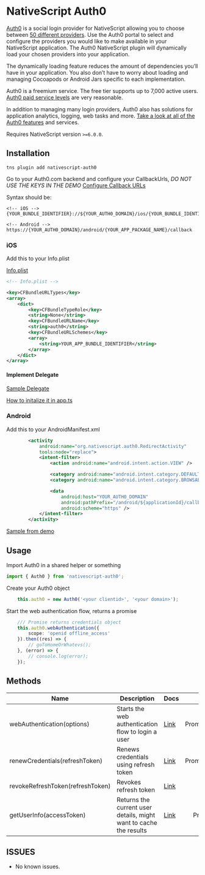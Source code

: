 # NativeScript Auth0

[Auth0](https://auth0.com) is a social login provider for NativeScript allowing you to choose between [50 different providers](https://auth0.com/docs/identityproviders).  Use the Auth0 portal to select and configure the providers you would like to make available in your NativeScript application. The Auth0 NativeScript plugin will dynamically load your chosen providers into your application.

The dynamically loading feature reduces the amount of dependencies you’ll have in your application. You also don’t have to worry about loading and managing Cocoapods or Android Jars specific to each implementation.

Auth0 is a freemium service. The free tier supports up to 7,000 active users. [Auth0 paid service levels](https://auth0.com/pricing) are very reasonable.

In addition to managing many login providers, Auth0 also has solutions for application analytics, logging, web tasks and more. [Take a look at all of the Auth0 features](https://auth0.com/why-auth0) and services.

Requires NativeScript version `>=6.0.0`.


## Installation

```terminal
tns plugin add nativescript-auth0
```

Go to your Auth0.com backend and configure your CallbackUrls, *DO NOT USE THE KEYS IN THE DEMO*
[Configure Callback URLs](https://auth0.com/docs/quickstart/native/ios-swift/00-getting-started#configure-callback-urls)

Syntax should be:
```
<!-- iOS -->
{YOUR_BUNDLE_IDENTIFIER}://${YOUR_AUTH0_DOMAIN}/ios/{YOUR_BUNDLE_IDENTIFIER}/callback

<!-- Android -->
https://{YOUR_AUTH0_DOMAIN}/android/{YOUR_APP_PACKAGE_NAME}/callback
```



### iOS

Add this to your Info.plist

[Info.plist](./demo/app/App_Resources/iOS/Info.plist#L46-L58)
```xml
<!-- Info.plist -->

<key>CFBundleURLTypes</key>
<array>
    <dict>
        <key>CFBundleTypeRole</key>
        <string>None</string>
        <key>CFBundleURLName</key>
        <string>auth0</string>
        <key>CFBundleURLSchemes</key>
        <array>
            <string>YOUR_APP_BUNDLE_IDENTIFIER</string>
        </array>
    </dict>
</array>
```


#### Implement Delegate ####

[Sample Delegate](./demo/app/custom-app-delegate.ts)

[How to initalize it in app.ts](./demo/app/app.ts#L3-L13)



### Android

Add this to your AndroidManifest.xml

```xml
        <activity
            android:name="org.nativescript.auth0.RedirectActivity"
            tools:node="replace">
            <intent-filter>
                <action android:name="android.intent.action.VIEW" />

                <category android:name="android.intent.category.DEFAULT" />
                <category android:name="android.intent.category.BROWSABLE" />

                <data
                    android:host="YOUR_AUTH0_DOMAIN"
                    android:pathPrefix="/android/${applicationId}/callback"
                    android:scheme="https" />
            </intent-filter>
        </activity>
```
[Sample from demo](./demo/app/App_Resources/Android/src/main/AndroidManifest.xml#L44-L60)


## Usage

Import Auth0 in a shared helper or something

```ts
import { Auth0 } from 'nativescript-auth0';
```

Create your Auth0 object
```ts
    this.auth0 = new Auth0('<your clientid>', '<your domain>');
```

Start the web authentication flow, returns a promise
```ts
    /// Promise returns credentials object
    this.auth0.webAuthentication({
        scope: 'openid offline_access'
    }).then((res) => {
        // goToHomeOrWhatevs(); 
    }, (error) => {
        // console.log(error);
    });
```

## Methods
| Name                             | Description                                                                 | Docs                                                                    | Returns              |
|----------------------------------|-----------------------------------------------------------------------------|-------------------------------------------------------------------------|---------------------:|
| webAuthentication(options)       | Starts the web authentication flow to login a user                          | [Link](https://auth0.com/docs/api/authentication#login)                 | Promise\<Credentials> |
| renewCredentials(refreshToken)   | Renews credentials using refresh token                                      | [Link](https://auth0.com/docs/api/authentication#refresh-token)         | Promise\<Credentials> |
| revokeRefreshToken(refreshToken) | Revokes refresh token                                                       | [Link](https://auth0.com/docs/api/authentication#revoke-refresh-token)  |        Promise\<void> |
| getUserInfo(accessToken)         | Returns the current user details, might want to cache the results           | [Link](https://auth0.com/docs/api/authentication#get-user-info)         |    Promise\<UserInfo> |


## ISSUES
- No known issues.
